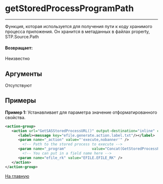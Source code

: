 # getStoredProcessProgramPath

---

Функция, которая используется для получения пути к коду хранимого процесса приложения.
Он хранится в метаданных в файлах property, STP.Source.Path

#### Возвращает:

Неизвестно

## Аргументы

Отсутствуют

## Примеры

**Пример 1:** Устанавливает для параметра значение отформатированного свойства.
```xml
<action-group>
   <action url="GetSASStoredProcessURL()" output-destination="inline" content-type="application/x-form-url-encoded">
      <label><message key="efile.generate.action.label.txt"/></label>
      <param name="_action" value="'execute,nobanner'" />
        <!-- Path to the stored process to execute -->
      <param name="_program"            value="Concat(GetStoredProcessProgramPath(), '/ecmrr_efile')" />
        <!-- You can put in a field name here -->
      <param name="efile_rk" value="EFILE.EFILE_RK" />
   </action>
</action-group>
```



[На главную](./ecmfunctions/)